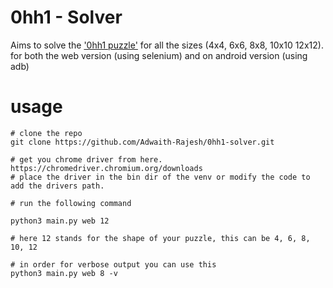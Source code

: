 # 0hh1 - Solver

Aims to solve the ['0hh1 puzzle'](https://0hh1.com/) for all the sizes (4x4, 6x6, 8x8, 10x10 12x12). for both the web version (using selenium) and on android version (using adb)

# usage

```commandline
# clone the repo
git clone https://github.com/Adwaith-Rajesh/0hh1-solver.git

# get you chrome driver from here. https://chromedriver.chromium.org/downloads
# place the driver in the bin dir of the venv or modify the code to add the drivers path.

# run the following command

python3 main.py web 12

# here 12 stands for the shape of your puzzle, this can be 4, 6, 8, 10, 12

# in order for verbose output you can use this
python3 main.py web 8 -v

```
